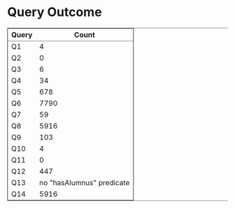 # Query Outcome

<table border="2" cellspacing="0" cellpadding="6" rules="groups" frame="hsides">


<colgroup>
<col  class="left" />

<col  class="right" />
</colgroup>
<thead>
<tr>
<th scope="col" class="left">Query</th>
<th scope="col" class="right">Count</th>
</tr>
</thead>

<tbody>
<tr>
<td class="left">Q1</td>
<td class="right">4</td>
</tr>


<tr>
<td class="left">Q2</td>
<td class="right">0</td>
</tr>


<tr>
<td class="left">Q3</td>
<td class="right">6</td>
</tr>


<tr>
<td class="left">Q4</td>
<td class="right">34</td>
</tr>


<tr>
<td class="left">Q5</td>
<td class="right">678</td>
</tr>


<tr>
<td class="left">Q6</td>
<td class="right">7790</td>
</tr>


<tr>
<td class="left">Q7</td>
<td class="right">59</td>
</tr>


<tr>
<td class="left">Q8</td>
<td class="right">5916</td>
</tr>


<tr>
<td class="left">Q9</td>
<td class="right">103</td>
</tr>


<tr>
<td class="left">Q10</td>
<td class="right">4</td>
</tr>


<tr>
<td class="left">Q11</td>
<td class="right">0</td>
</tr>


<tr>
<td class="left">Q12</td>
<td class="right">447</td>
</tr>


<tr>
<td class="left">Q13</td>
<td class="right">no "hasAlumnus" predicate</td>
</tr>


<tr>
<td class="left">Q14</td>
<td class="right">5916</td>
</tr>
</tbody>
</table>